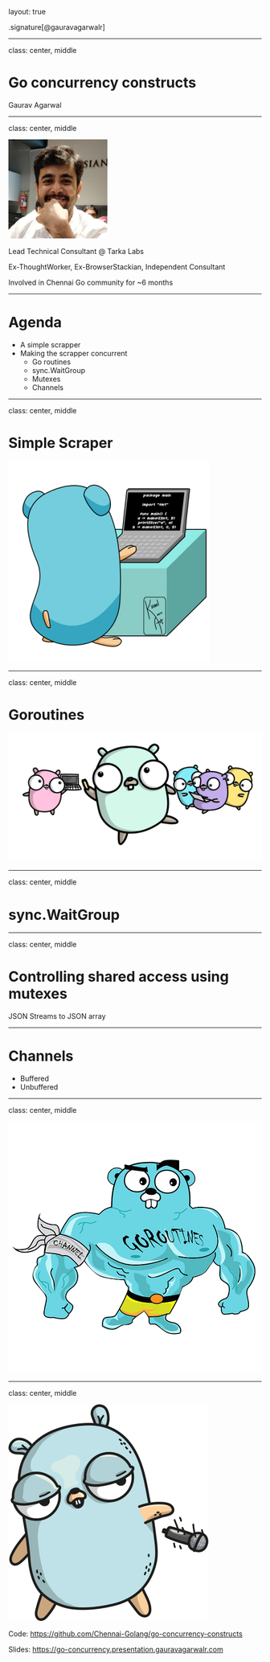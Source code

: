 layout: true

.signature[@gauravagarwalr]

---

class: center, middle

# Go concurrency constructs

Gaurav Agarwal

---

class: center, middle

![Me](assets/images/me.png)

Lead Technical Consultant @ Tarka Labs

Ex-ThoughtWorker, Ex-BrowserStackian, Independent Consultant

Involved in Chennai Go community for ~6 months

---

# Agenda

* A simple scrapper
* Making the scrapper concurrent
  * Go routines
  * sync.WaitGroup
  * Mutexes
  * Channels

---
class: center, middle

# Simple Scraper

![Coding](assets/images/gopher-typing.gif)

---
class: center, middle

# Goroutines

![Go](assets/images/multiple-gophers-small.png)

---
class: center, middle

# sync.WaitGroup

---
class: center, middle

# Controlling shared access using mutexes

JSON Streams to JSON array

---

# Channels

* Buffered
* Unbuffered

---
class: center, middle

![Go](assets/images/go-routines-channels.png)

---
class: center, middle

![Mic Drop](assets/images/gopher-mic-drop-small.png)

Code: https://github.com/Chennai-Golang/go-concurrency-constructs

Slides: https://go-concurrency.presentation.gauravagarwalr.com
